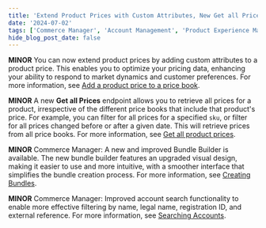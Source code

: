 ```yaml
---
title: 'Extend Product Prices with Custom Attributes, New Get all Prices Endpoint, Improved Bundle Builder, Improved Account Search'
date: '2024-07-02'
tags: ['Commerce Manager', 'Account Management', 'Product Experience Manager']
hide_blog_post_date: false
---
```


**MINOR** You can now extend product prices by adding custom attributes to a product price. This enables you to optimize your pricing data, enhancing your ability to respond to market dynamics and customer preferences. For more information, see [Add a product price to a price book](/docs/api/pxm/pricebooks/create-product-price).

**MINOR** A new **Get all Prices** endpoint allows you to retrieve all prices for a product, irrespective of the different price books that include that product's price. For example, you can filter for all prices for a specified `sku`, or filter for all prices changed before or after a given date. This will retrieve prices from all price books. For more information, see [Get all product prices](/docs/api/pxm/pricebooks/get-prices).

**MINOR** Commerce Manager: A new and improved Bundle Builder is available. The new bundle builder features an upgraded visual design, making it easier to use and more intuitive, with a smoother interface that simplifies the bundle creation process. For more information, see [Creating Bundles](/docs/commerce-manager/product-experience-manager/bundles/bundle-configuration).

**MINOR** Commerce Manager: Improved account search functionality to enable more effective filtering by name, legal name, registration ID, and external reference. For more information, see [Searching Accounts](https://elasticpath.dev/docs/commerce-manager/account-management/accounts#searching-accounts).
